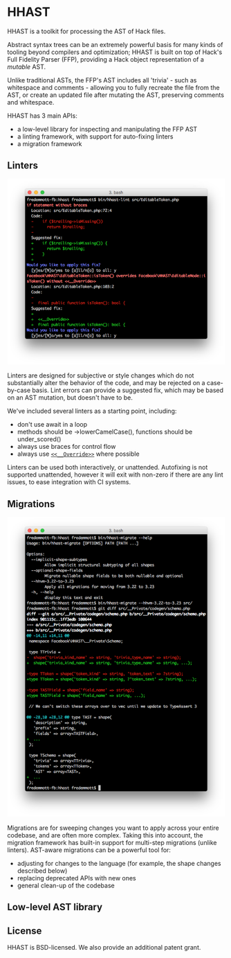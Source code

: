 # HHAST

HHAST is a toolkit for processing the AST of Hack files.

Abstract syntax trees can be an extremely powerful basis for many kinds of tooling beyond compilers and optimization; HHAST is built on top of Hack's Full Fidelity Parser (FFP), providing a Hack object representation of a *mutable* AST.

Unlike traditional ASTs, the FFP's AST includes all 'trivia' - such as whitespace and comments - allowing you to fully recreate the file from the AST, or create an updated file after mutating the AST, preserving comments and whitespace.

HHAST has 3 main APIs:

* a low-level library for inspecting and manipulating the FFP AST
* a linting framework, with support for auto-fixing linters
* a migration framework

## Linters

![screenshot of lint errors](docs/linters.png)

Linters are designed for subjective or style changes which do not substantially alter the behavior of the code, and may be rejected on a case-by-case basis. Lint errors can provide a suggested fix, which may be based on an AST mutation, but doesn't have to be.

We've included several linters as a starting point, including:

* don't use await in a loop
* methods should be ->lowerCamelCase(), functions should be under_scored()
* always use braces for control flow
* always use [`<<__Override>>`](https://docs.hhvm.com/hack/attributes/special#__override) where possible

Linters can be used both interactively, or unattended. Autofixing is not supported unattended, however it will exit with non-zero if there are any lint issues, to ease integration with CI systems.

## Migrations

![screenshot of a migration](docs/migrations.png)

Migrations are for sweeping changes you want to apply across your entire codebase, and are often more complex. Taking this into account, the migration framework has built-in support for multi-step migrations (unlike linters). AST-aware migrations can be a powerful tool for:

* adjusting for changes to the language (for example, the shape changes described below)
* replacing deprecated APIs with new ones
* general clean-up of the codebase

## Low-level AST library

## License
HHAST is BSD-licensed. We also provide an additional patent grant.
